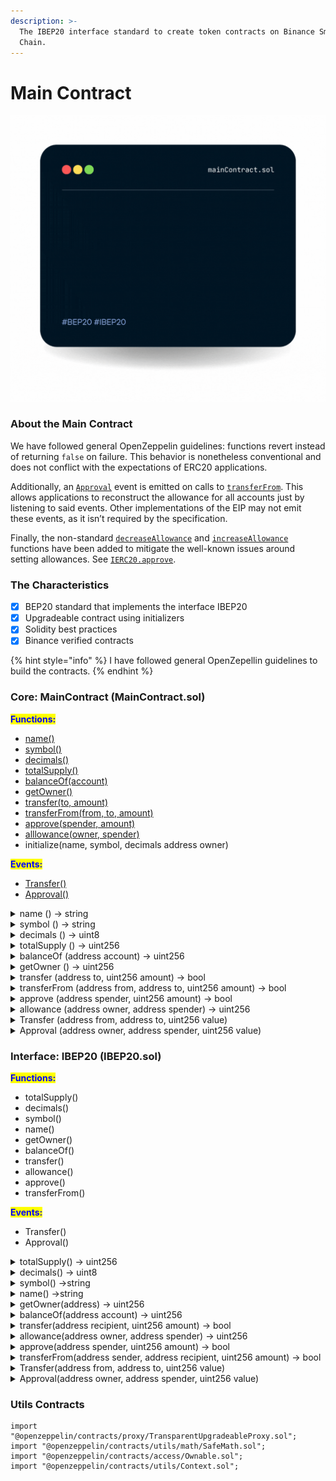 ```yaml
---
description: >-
  The IBEP20 interface standard to create token contracts on Binance Smart
  Chain.
---
```


# Main Contract

![](../../.gitbook/assets/bgn.gif)

### About the Main Contract

We have followed general OpenZeppelin guidelines: functions revert instead of returning `false` on failure. This behavior is nonetheless conventional and does not conflict with the expectations of ERC20 applications.

Additionally, an [`Approval`](https://docs.openzeppelin.com/contracts/2.x/api/token/erc20#IERC20-Approval-address-address-uint256-) event is emitted on calls to [`transferFrom`](https://docs.openzeppelin.com/contracts/2.x/api/token/erc20#ERC20-transferFrom-address-address-uint256-). This allows applications to reconstruct the allowance for all accounts just by listening to said events. Other implementations of the EIP may not emit these events, as it isn’t required by the specification.

Finally, the non-standard [`decreaseAllowance`](https://docs.openzeppelin.com/contracts/2.x/api/token/erc20#ERC20-decreaseAllowance-address-uint256-) and [`increaseAllowance`](https://docs.openzeppelin.com/contracts/2.x/api/token/erc20#ERC20-increaseAllowance-address-uint256-) functions have been added to mitigate the well-known issues around setting allowances. See [`IERC20.approve`](https://docs.openzeppelin.com/contracts/2.x/api/token/erc20#IERC20-approve-address-uint256-).

### The Characteristics

* [x] BEP20 standard that implements the interface IBEP20
* [x] Upgradeable contract using initializers​
* [x] Solidity best practices
* [x] Binance verified contracts

{% hint style="info" %}
I have followed general OpenZepellin guidelines to build the contracts.
{% endhint %}

### Core: MainContract (MainContract.sol)

<mark style="color:blue;">**Functions:**</mark>

* [name()](overview.md#name-string)
* [symbol()](overview.md#symbol-string)
* [decimals()](overview.md#decimals-uint8)
* [totalSupply()](overview.md#undefined)
* [balanceOf(account)](overview.md#undefined-1)
* [getOwner()](overview.md#undefined-2)
* [transfer(to, amount)](overview.md#transferfrom-address-from-address-to-uint256-amount-bool)
* [transferFrom(from, to, amount)](overview.md#undefined)
* [approve(spender, amount)](overview.md#undefined-1)
* [alllowance(owner, spender)](overview.md#undefined-2)
* initialize(name, symbol, decimals address owner)

<mark style="color:blue;">**Events:**</mark>

* [Transfer()](overview.md#transfer-address-from-address-to-uint256-value)
* [Approval()](overview.md#approval-address-owner-address-spender-uint256-value)

<details>

<summary>name () → string</summary>

Returns the name of the token - e.g. "MyToken".

</details>

<details>

<summary>symbol () → string </summary>

Returns the symbol of the token, usually a shorter version of the name.

</details>

<details>

<summary>decimals () → uint8</summary>

Returns the number of decimals used to get its user representation. For example, if `decimals` equals `2`, a balance of `505` tokens should be displayed to a user as `5.05` (`505 / 10 ** 2`).

Tokens usually opt for a value of 18, imitating the relationship between Ether and Wei. This is the value [`ERC20`](https://docs.openzeppelin.com/contracts/4.x/api/token/erc20#ERC20) uses, unless this function is overridden.

</details>

<details>

<summary>totalSupply () → uint256</summary>



</details>

<details>

<summary>balanceOf (address account) → uint256</summary>

See [`IERC20.balanceOf`](https://docs.openzeppelin.com/contracts/4.x/api/token/erc20#IERC20-balanceOf-address-).

</details>

<details>

<summary>getOwner () → uint256</summary>

Returns the bep20 token owner which is necessary for binding with bep2 token.

</details>

<details>

<summary>transfer (address to, uint256 amount) → bool</summary>

Moves `amount` tokens from the caller’s account to `to`.

Returns a boolean value indicating whether the operation succeeded.

Emits a [`Transfer`](https://docs.openzeppelin.com/contracts/4.x/api/token/erc20#IERC20-Transfer-address-address-uint256-) event.

</details>

<details>

<summary>transferFrom (address from, address to, uint256 amount) → bool</summary>

Emits an [`Approval`](https://docs.openzeppelin.com/contracts/4.x/api/token/erc20#IERC20-Approval-address-address-uint256-) event indicating the updated allowance. This is not required by the EIP. See the note at the beginning of [`ERC20`](https://docs.openzeppelin.com/contracts/4.x/api/token/erc20#ERC20).

</details>

<details>

<summary>approve (address spender, uint256 amount) → bool</summary>

If `amount` is the maximum `uint256`, the allowance is not updated on `transferFrom`. This is semantically equivalent to an infinite approval.

</details>

<details>

<summary>allowance (address owner, address spender) → uint256</summary>

See [`IERC20.allowance`](https://docs.openzeppelin.com/contracts/4.x/api/token/erc20#IERC20-allowance-address-address-).

</details>

<details>

<summary>Transfer (address from, address to, uint256 value)</summary>

Emitted when `value` tokens are moved from one account (`from`) to another (`to`).

Note that `value` may be zero.

</details>

<details>

<summary>Approval (address owner, address spender, uint256 value)</summary>

Emitted when the allowance of a `spender` for an `owner` is set by a call to [`approve`](https://docs.openzeppelin.com/contracts/4.x/api/token/erc20#IERC20-approve-address-uint256-). `value` is the new allowance.

</details>

### Interface: IBEP20 (IBEP20.sol)

<mark style="color:blue;">**Functions:**</mark>

* totalSupply()
* decimals()
* symbol()
* name()
* getOwner()
* balanceOf()
* transfer()
* allowance()
* approve()
* transferFrom()

<mark style="color:blue;">**Events:**</mark>

* Transfer()
* Approval()

<details>

<summary>totalSupply() → uint256</summary>

Returns the amount of tokens in existence.

</details>

<details>

<summary>decimals() → uint8</summary>

Returns the decimals

</details>

<details>

<summary>symbol() →string</summary>



</details>

<details>

<summary>name() →string</summary>



</details>

<details>

<summary>getOwner(address) → uint256</summary>



</details>

<details>

<summary>balanceOf(address account) → uint256</summary>

Returns the amount of tokens owned by account.

</details>

<details>

<summary>transfer(address recipient, uint256 amount) → bool</summary>

Moves `amount` tokens from the caller’s account to `recipient`.

Returns a boolean value indicating whether the operation succeeded.

Emits a [`Transfer`](https://docs.openzeppelin.com/contracts/2.x/api/token/erc20#IERC20-Transfer-address-address-uint256-) event.

</details>

<details>

<summary>allowance(address owner, address spender) → uint256</summary>

Returns the remaining number of tokens that `spender` will be allowed to spend on behalf of `owner` through [`transferFrom`](https://docs.openzeppelin.com/contracts/2.x/api/token/erc20#IERC20-transferFrom-address-address-uint256-). This is zero by default.

This value changes when [`approve`](https://docs.openzeppelin.com/contracts/2.x/api/token/erc20#IERC20-approve-address-uint256-) or [`transferFrom`](https://docs.openzeppelin.com/contracts/2.x/api/token/erc20#IERC20-transferFrom-address-address-uint256-) are called.

</details>

<details>

<summary>approve(address spender, uint256 amount) → bool</summary>

Sets `amount` as the allowance of `spender` over the caller’s tokens.

Returns a boolean value indicating whether the operation succeeded.

</details>

<details>

<summary>transferFrom(address sender, address recipient, uint256 amount) → bool</summary>

Moves `amount` tokens from `sender` to `recipient` using the allowance mechanism. `amount` is then deducted from the caller’s allowance.

Returns a boolean value indicating whether the operation succeeded.

Emits a [`Transfer`](https://docs.openzeppelin.com/contracts/2.x/api/token/erc20#IERC20-Transfer-address-address-uint256-) event.

</details>

<details>

<summary>Transfer(address from, address to, uint256 value)</summary>

Emitted when `value` tokens are moved from one account (`from`) to another (`to`).

Note that `value` may be zero.

</details>

<details>

<summary>Approval(address owner, address spender, uint256 value)</summary>

Emitted when the allowance of a `spender` for an `owner` is set by a call to [`approve`](https://docs.openzeppelin.com/contracts/2.x/api/token/erc20#IERC20-approve-address-uint256-). `value` is the new allowance.

</details>

### Utils Contracts

```solidity
import "@openzeppelin/contracts/proxy/TransparentUpgradeableProxy.sol";
import "@openzeppelin/contracts/utils/math/SafeMath.sol";
import "@openzeppelin/contracts/access/Ownable.sol";
import "@openzeppelin/contracts/utils/Context.sol";
```
